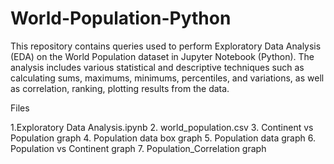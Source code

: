 # World-Population-Python

This repository contains queries used to perform Exploratory Data Analysis (EDA) on the World Population dataset in Jupyter Notebook (Python). The analysis includes various statistical and descriptive techniques such as calculating sums, maximums, minimums, percentiles, and variations, as well as correlation, ranking, plotting results from the data.

Files

1.Exploratory Data Analysis.ipynb
2. world_population.csv
3. Continent vs Population graph
4. Population data box graph
5. Population data graph
6. Population vs Continent graph
7. Population_Correlation graph



